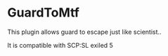 # GuardToMtf
This plugin allows guard to escape just like scientist..

It is compatible with SCP:SL exiled 5
